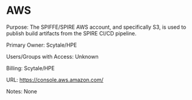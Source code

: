 # AWS

Purpose: The SPIFFE/SPIRE AWS account, and specifically S3, is used to publish build artifacts from the SPIRE CI/CD pipeline.

Primary Owner: Scytale/HPE

Users/Groups with Access: Unknown

Billing: Scytale/HPE

URL: https://console.aws.amazon.com/

Notes: None
